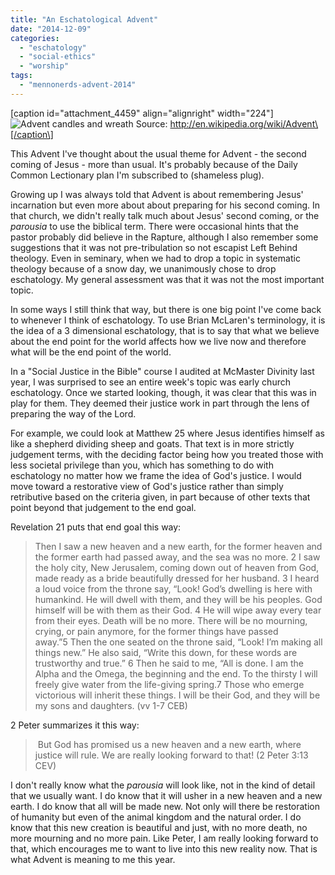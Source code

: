 ```yaml
---
title: "An Eschatological Advent"
date: "2014-12-09"
categories: 
  - "eschatology"
  - "social-ethics"
  - "worship"
tags: 
  - "mennonerds-advent-2014"
---
```


\[caption id="attachment\_4459" align="alignright" width="224"\]![Advent candles and wreath](images/Advent.jpg) Source: http://en.wikipedia.org/wiki/Advent\[/caption\]

This Advent I've thought about the usual theme for Advent - the second coming of Jesus - more than usual. It's probably because of the Daily Common Lectionary plan I'm subscribed to (shameless plug).

Growing up I was always told that Advent is about remembering Jesus' incarnation but even more about about preparing for his second coming. In that church, we didn't really talk much about Jesus' second coming, or the _parousia_ to use the biblical term. There were occasional hints that the pastor probably did believe in the Rapture, although I also remember some suggestions that it was not pre-tribulation so not escapist Left Behind theology. Even in seminary, when we had to drop a topic in systematic theology because of a snow day, we unanimously chose to drop eschatology. My general assessment was that it was not the most important topic.

<!--more-->In some ways I still think that way, but there is one big point I've come back to whenever I think of eschatology. To use Brian McLaren's terminology, it is the idea of a 3 dimensional eschatology, that is to say that what we believe about the end point for the world affects how we live now and therefore what will be the end point of the world.

In a "Social Justice in the Bible" course I audited at McMaster Divinity last year, I was surprised to see an entire week's topic was early church eschatology. Once we started looking, though, it was clear that this was in play for them. They deemed their justice work in part through the lens of preparing the way of the Lord.

For example, we could look at Matthew 25 where Jesus identifies himself as like a shepherd dividing sheep and goats. That text is in more strictly judgement terms, with the deciding factor being how you treated those with less societal privilege than you, which has something to do with eschatology no matter how we frame the idea of God's justice. I would move toward a restorative view of God's justice rather than simply retributive based on the criteria given, in part because of other texts that point beyond that judgement to the end goal.

Revelation 21 puts that end goal this way:

> Then I saw a new heaven and a new earth, for the former heaven and the former earth had passed away, and the sea was no more. 2 I saw the holy city, New Jerusalem, coming down out of heaven from God, made ready as a bride beautifully dressed for her husband. 3 I heard a loud voice from the throne say, “Look! God’s dwelling is here with humankind. He will dwell with them, and they will be his peoples. God himself will be with them as their God. 4 He will wipe away every tear from their eyes. Death will be no more. There will be no mourning, crying, or pain anymore, for the former things have passed away.”5 Then the one seated on the throne said, “Look! I’m making all things new.” He also said, “Write this down, for these words are trustworthy and true.” 6 Then he said to me, “All is done. I am the Alpha and the Omega, the beginning and the end. To the thirsty I will freely give water from the life-giving spring.7 Those who emerge victorious will inherit these things. I will be their God, and they will be my sons and daughters. (vv 1-7 CEB)

2 Peter summarizes it this way:

>  But God has promised us a new heaven and a new earth, where justice will rule. We are really looking forward to that! (2 Peter 3:13 CEV)

I don't really know what the _parousia_ will look like, not in the kind of detail that we usually want. I do know that it will usher in a new heaven and a new earth. I do know that all will be made new. Not only will there be restoration of humanity but even of the animal kingdom and the natural order. I do know that this new creation is beautiful and just, with no more death, no more mourning and no more pain. Like Peter, I am really looking forward to that, which encourages me to want to live into this new reality now. That is what Advent is meaning to me this year.
